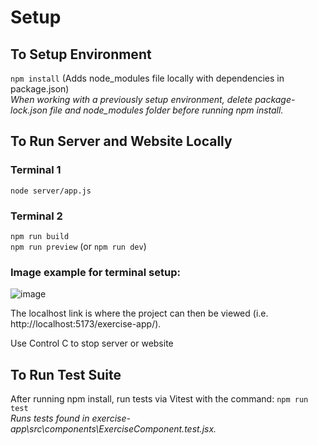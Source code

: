 # Setup
## To Setup Environment
`npm install` (Adds node_modules file locally with dependencies in package.json)  
_When working with a previously setup environment, delete package-lock.json file and node_modules folder before running npm install._

## To Run Server and Website Locally
### Terminal 1
`node server/app.js`
### Terminal 2
`npm run build`\
`npm run preview` (or `npm run dev`)

### Image example for terminal setup:
![image](https://github.com/user-attachments/assets/1ef3606e-aaa7-4b2e-b408-b823dbf473fa)

The localhost link is where the project can then be viewed (i.e. http://localhost:5173/exercise-app/).

Use Control C to stop server or website

## To Run Test Suite
After running npm install, run tests via Vitest with the command:
`npm run test` <br>
_Runs tests found in exercise-app\src\components\ExerciseComponent.test.jsx._
